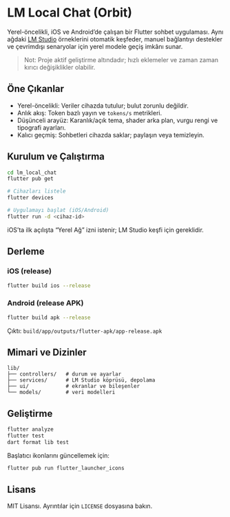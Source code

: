 # LM Local Chat (Orbit)

Yerel-öncelikli, iOS ve Android’de çalışan bir Flutter sohbet uygulaması. Aynı ağdaki [LM Studio](https://lmstudio.ai) örneklerini otomatik keşfeder, manuel bağlantıyı destekler ve çevrimdışı senaryolar için yerel modele geçiş imkânı sunar.

> Not: Proje aktif geliştirme altındadır; hızlı eklemeler ve zaman zaman kırıcı değişiklikler olabilir.

## Öne Çıkanlar

- Yerel-öncelikli: Veriler cihazda tutulur; bulut zorunlu değildir.
- Anlık akış: Token bazlı yayın ve `tokens/s` metrikleri.
- Düşünceli arayüz: Karanlık/açık tema, shader arka plan, vurgu rengi ve tipografi ayarları.
- Kalıcı geçmiş: Sohbetleri cihazda saklar; paylaşın veya temizleyin.

## Kurulum ve Çalıştırma

```bash
cd lm_local_chat
flutter pub get

# Cihazları listele
flutter devices

# Uygulamayı başlat (iOS/Android)
flutter run -d <cihaz-id>
```

iOS’ta ilk açılışta “Yerel Ağ” izni istenir; LM Studio keşfi için gereklidir.

## Derleme

### iOS (release)

```bash
flutter build ios --release
```

### Android (release APK)

```bash
flutter build apk --release
```

Çıktı: `build/app/outputs/flutter-apk/app-release.apk`

## Mimari ve Dizinler

```text
lib/
├── controllers/   # durum ve ayarlar
├── services/      # LM Studio köprüsü, depolama
├── ui/            # ekranlar ve bileşenler
└── models/        # veri modelleri
```

## Geliştirme

```bash
flutter analyze
flutter test
dart format lib test
```

Başlatıcı ikonlarını güncellemek için:

```bash
flutter pub run flutter_launcher_icons
```

## Lisans

MIT Lisansı. Ayrıntılar için `LICENSE` dosyasına bakın.
